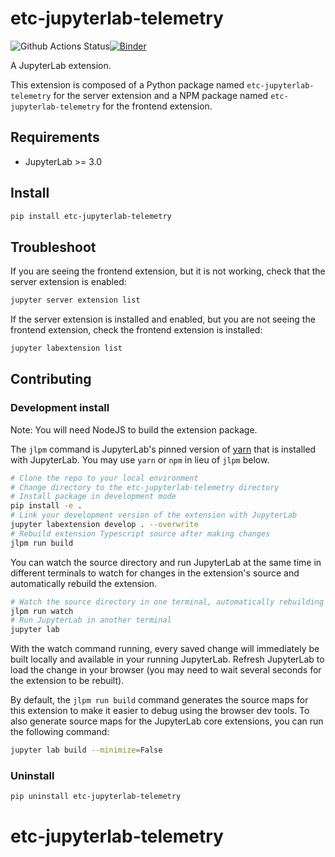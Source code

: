 # etc-jupyterlab-telemetry

![Github Actions Status](https://github.com/educational-technology-collective/etc-jupyterlab-telemetry/workflows/Build/badge.svg)[![Binder](https://mybinder.org/badge_logo.svg)](https://mybinder.org/v2/gh/educational-technology-collective/etc-jupyterlab-telemetry/main?urlpath=lab)

A JupyterLab extension.

This extension is composed of a Python package named `etc-jupyterlab-telemetry`
for the server extension and a NPM package named `etc-jupyterlab-telemetry`
for the frontend extension.


## Requirements

* JupyterLab >= 3.0

## Install

```bash
pip install etc-jupyterlab-telemetry
```


## Troubleshoot

If you are seeing the frontend extension, but it is not working, check
that the server extension is enabled:

```bash
jupyter server extension list
```

If the server extension is installed and enabled, but you are not seeing
the frontend extension, check the frontend extension is installed:

```bash
jupyter labextension list
```


## Contributing

### Development install

Note: You will need NodeJS to build the extension package.

The `jlpm` command is JupyterLab's pinned version of
[yarn](https://yarnpkg.com/) that is installed with JupyterLab. You may use
`yarn` or `npm` in lieu of `jlpm` below.

```bash
# Clone the repo to your local environment
# Change directory to the etc-jupyterlab-telemetry directory
# Install package in development mode
pip install -e .
# Link your development version of the extension with JupyterLab
jupyter labextension develop . --overwrite
# Rebuild extension Typescript source after making changes
jlpm run build
```

You can watch the source directory and run JupyterLab at the same time in different terminals to watch for changes in the extension's source and automatically rebuild the extension.

```bash
# Watch the source directory in one terminal, automatically rebuilding when needed
jlpm run watch
# Run JupyterLab in another terminal
jupyter lab
```

With the watch command running, every saved change will immediately be built locally and available in your running JupyterLab. Refresh JupyterLab to load the change in your browser (you may need to wait several seconds for the extension to be rebuilt).

By default, the `jlpm run build` command generates the source maps for this extension to make it easier to debug using the browser dev tools. To also generate source maps for the JupyterLab core extensions, you can run the following command:

```bash
jupyter lab build --minimize=False
```

### Uninstall

```bash
pip uninstall etc-jupyterlab-telemetry
```
# etc-jupyterlab-telemetry

